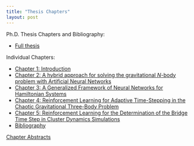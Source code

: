 ```yaml
---
title: "Thesis Chapters"
layout: post
---
```


Ph.D. Thesis Chapters and Bibliography:
- [Full thesis](thesis_docs/Thesis.pdf)

Individual Chapters:
- [Chapter 1: Introduction](thesis_docs/Introduction.pdf)
- [Chapter 2: A hybrid approach for solving the gravitational *N*-body problem with Artificial Neural Networks](thesis_docs/Chapter2.pdf)
- [Chapter 3: A Generalized Framework of Neural Networks for Hamiltonian Systems](thesis_docs/Chapter3.pdf)
- [Chapter 4: Reinforcement Learning for Adaptive Time-Stepping in the Chaotic Gravitational Three-Body Problem](thesis_docs/Chapter4.pdf)
- [Chapter 5: Reinforcement Learning for the Determination of the Bridge Time Step in Cluster Dynamics Simulations](thesis_docs/Chapter5.pdf) 
- [Bibliography](thesis_docs/bibliography.pdf)

[Chapter Abstracts](docs/1_1_abstracts.md)
